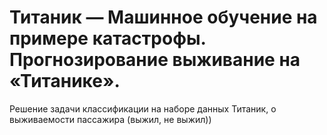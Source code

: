 # Титаник — Машинное обучение на примере катастрофы. Прогнозирование выживание на «Титанике».
Решение задачи классификации на наборе данных Титаник, о выживаемости пассажира (выжил, не выжил))  

